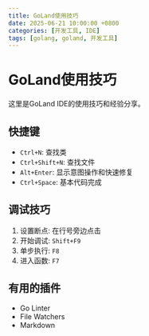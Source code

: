 ```yaml
---
title: GoLand使用技巧
date: 2025-06-21 10:00:00 +0800
categories: [开发工具, IDE]
tags: [golang, goland, 开发工具]
---
```


# GoLand使用技巧

这里是GoLand IDE的使用技巧和经验分享。

## 快捷键

- `Ctrl+N`: 查找类
- `Ctrl+Shift+N`: 查找文件
- `Alt+Enter`: 显示意图操作和快速修复
- `Ctrl+Space`: 基本代码完成

## 调试技巧

1. 设置断点: 在行号旁边点击
2. 开始调试: `Shift+F9`
3. 单步执行: `F8`
4. 进入函数: `F7`

## 有用的插件

- Go Linter
- File Watchers
- Markdown
